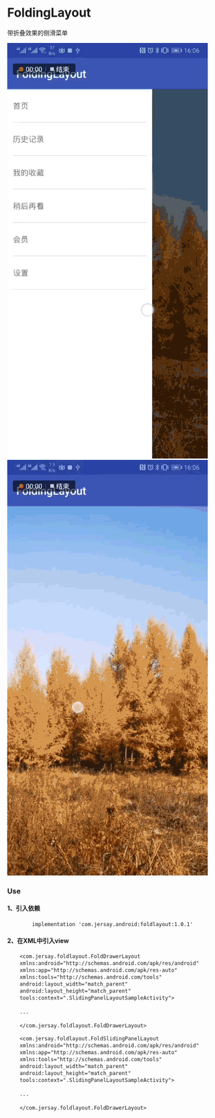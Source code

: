 # FoldingLayout
带折叠效果的侧滑菜单

![折叠侧滑01](https://github.com/JersayZhang/FoldingLayout/blob/master/image/fold01.gif)
![折叠侧滑02](https://github.com/JersayZhang/FoldingLayout/blob/master/image/fold02.gif)

### Use
#### 1、引入依赖
```
        implementation 'com.jersay.android:foldlayout:1.0.1'
```
#### 2、在XML中引入view
```
    <com.jersay.foldlayout.FoldDrawerLayout 
    xmlns:android="http://schemas.android.com/apk/res/android"
    xmlns:app="http://schemas.android.com/apk/res-auto"
    xmlns:tools="http://schemas.android.com/tools"
    android:layout_width="match_parent"
    android:layout_height="match_parent"
    tools:context=".SlidingPanelLayoutSampleActivity">

    ...

    </com.jersay.foldlayout.FoldDrawerLayout>
```
```
    <com.jersay.foldlayout.FoldSlidingPanelLayout
    xmlns:android="http://schemas.android.com/apk/res/android"
    xmlns:app="http://schemas.android.com/apk/res-auto"
    xmlns:tools="http://schemas.android.com/tools"
    android:layout_width="match_parent"
    android:layout_height="match_parent"
    tools:context=".SlidingPanelLayoutSampleActivity">

    ...

    </com.jersay.foldlayout.FoldDrawerLayout>
```

